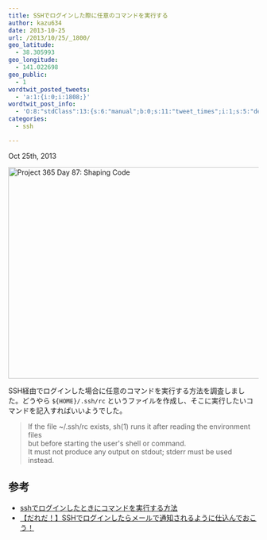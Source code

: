 ```yaml
---
title: SSHでログインした際に任意のコマンドを実行する
author: kazu634
date: 2013-10-25
url: /2013/10/25/_1800/
geo_latitude:
  - 38.305993
geo_longitude:
  - 141.022698
geo_public:
  - 1
wordtwit_posted_tweets:
  - 'a:1:{i:0;i:1808;}'
wordtwit_post_info:
  - 'O:8:"stdClass":13:{s:6:"manual";b:0;s:11:"tweet_times";i:1;s:5:"delay";i:0;s:7:"enabled";i:1;s:10:"separation";s:2:"60";s:7:"version";s:3:"3.7";s:14:"tweet_template";b:0;s:6:"status";i:2;s:6:"result";a:0:{}s:13:"tweet_counter";i:2;s:13:"tweet_log_ids";a:1:{i:0;i:1808;}s:9:"hash_tags";a:0:{}s:8:"accounts";a:1:{i:0;s:7:"kazu634";}}'
categories:
  - ssh

---
```

<time datetime="2013-10-25T20:03:00+09:00" pubdate data-updated="true">Oct 25<span>th</span>, 2013</time>

<div class="entry-content">
<p>
<a href="http://www.flickr.com/photos/gergtreble/4470265309/" onclick="__gaTracker('send', 'event', 'outbound-article', 'http://www.flickr.com/photos/gergtreble/4470265309/', '');" title="Project 365 Day 87: Shaping Code by Greg McMullin, on Flickr"><img src="http://farm5.staticflickr.com/4020/4470265309_c1ef2663ed_z.jpg" width="640" height="426" alt="Project 365 Day 87: Shaping Code" /></a>
</p>
  
<p>
    SSH経由でログインした場合に任意のコマンドを実行する方法を調査しました。どうやら <code>${HOME}/.ssh/rc</code> というファイルを作成し、そこに実行したいコマンドを記入すればいいようでした。
</p>
  
<blockquote>
<p>
      If the file ~/.ssh/rc exists, sh(1) runs it after reading the environment files<br /> but before starting the user's shell or command.<br /> It must not produce any output on stdout; stderr must be used instead.
</p>
</blockquote>
  
<h2>
    参考
</h2>
  
<ul>
<li>
<a href="http://kaworu.jpn.org/kaworu/2007-10-19-1.php" onclick="__gaTracker('send', 'event', 'outbound-article', 'http://kaworu.jpn.org/kaworu/2007-10-19-1.php', 'sshでログインしたときにコマンドを実行する方法');">sshでログインしたときにコマンドを実行する方法</a>
</li>
<li>
<a href="http://enz0.net/linux/ssh_loginmail/" onclick="__gaTracker('send', 'event', 'outbound-article', 'http://enz0.net/linux/ssh_loginmail/', '【だれだ！】SSHでログインしたらメールで通知されるように仕込んでおこう！');">【だれだ！】SSHでログインしたらメールで通知されるように仕込んでおこう！</a>
</li>
</ul>
</div>